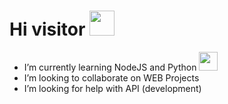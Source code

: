 # Hi visitor <img src="https://media.giphy.com/media/5qFtd6m8Jx7NlcogwV/giphy.gif" width="40"> 

- I’m currently learning NodeJS and Python <img src="https://media.giphy.com/media/IgWYWHWbOgu4YTbLTg/giphy.gif" width="30"> 
- I’m looking to collaborate on WEB Projects
- I’m looking for help with API (development)
